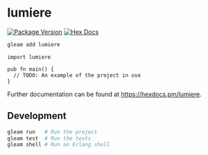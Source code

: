 # lumiere

[![Package Version](https://img.shields.io/hexpm/v/lumiere)](https://hex.pm/packages/lumiere)
[![Hex Docs](https://img.shields.io/badge/hex-docs-ffaff3)](https://hexdocs.pm/lumiere/)

```sh
gleam add lumiere
```
```gleam
import lumiere

pub fn main() {
  // TODO: An example of the project in use
}
```

Further documentation can be found at <https://hexdocs.pm/lumiere>.

## Development

```sh
gleam run   # Run the project
gleam test  # Run the tests
gleam shell # Run an Erlang shell
```
